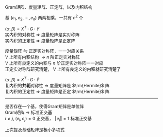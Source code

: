 Gram矩阵、度量矩阵、正定阵，以及内积结构  
  
基 $(e_1,e_2,\cdots,e_n)$ 两两相乘，一共有 $n^2$ 个  
  
$(\alpha,\beta)=X^T\cdot G\cdot Y$  
实内积的对称性 $\Rightarrow$ 度量矩阵是实对称阵  
实内积的正定性 $\Rightarrow$ 度量矩阵是正定阵  
  
度量矩阵 $\leftrightharpoons$ 正定实对称阵，一一对应关系  
$V$ 上所有内积结构 $\ \to\ n$ 阶正定实对称阵  
$V$ 上所有良定义的内积与 $n$ 阶正定实对称阵一一对应  
正定实对称阵研究清楚， $V$ 上所有良定义的内积就研究清楚了  
  
$(\alpha,\beta)=X^T\cdot G\cdot\bar Y$  
复内积的**共轭**对称性 $\Rightarrow$ 度量矩阵是 $\rm{Hermite}$ 阵  
复内积的正定性 $\Rightarrow$ 度量矩阵是正定 $\rm{Hermite}$ 阵  
  
---  
  
是否存在一个基，使得Gram矩阵是单位阵  
Gram矩阵 $\to$ 标准正交基  
$i\neq j,\ (e_i,e_j)=0$ 正交基， $\Vert e_i\Vert=1$ 标准正交基  
  
上次提及基础矩阵是极小多项式  
